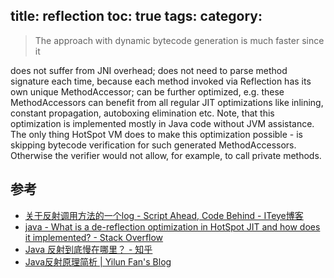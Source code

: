 title: reflection
toc: true
tags:
category:
---


>The approach with dynamic bytecode generation is much faster since it

does not suffer from JNI overhead;
does not need to parse method signature each time, because each method invoked via Reflection has its own unique MethodAccessor;
can be further optimized, e.g. these MethodAccessors can benefit from all regular JIT optimizations like inlining, constant propagation, autoboxing elimination etc.
Note, that this optimization is implemented mostly in Java code without JVM assistance. The only thing HotSpot VM does to make this optimization possible - is skipping bytecode verification for such generated MethodAccessors. Otherwise the verifier would not allow, for example, to call private methods.

## 参考

- [关于反射调用方法的一个log - Script Ahead, Code Behind - ITeye博客](http://rednaxelafx.iteye.com/blog/548536)
- [java - What is a de-reflection optimization in HotSpot JIT and how does it implemented? - Stack Overflow](https://stackoverflow.com/questions/28793118/what-is-a-de-reflection-optimization-in-hotspot-jit-and-how-does-it-implemented)
- [Java 反射到底慢在哪里？ - 知乎](https://www.zhihu.com/question/19826278/answer/44331421)
- [Java反射原理简析 | Yilun Fan's Blog](http://www.fanyilun.me/2015/10/29/Java%E5%8F%8D%E5%B0%84%E5%8E%9F%E7%90%86/)